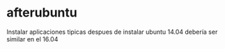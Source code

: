 # afterubuntu
Instalar aplicaciones tipicas despues de instalar ubuntu 14.04
debería ser similar en el 16.04
